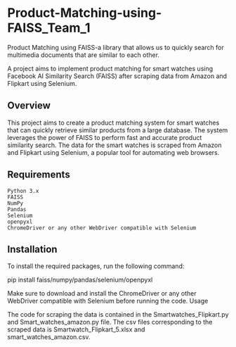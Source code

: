 # Product-Matching-using-FAISS_Team_1
Product Matching using FAISS-a library that allows us to quickly search for multimedia documents that are similar to each other.

A project aims to implement product matching for smart watches using Facebook AI Similarity Search (FAISS) after scraping data from Amazon and Flipkart using Selenium.
## Overview

This project aims to create a product matching system for smart watches that can quickly retrieve similar products from a large database. The system leverages the power of FAISS to perform fast and accurate product similarity search. The data for the smart watches is scraped from Amazon and Flipkart using Selenium, a popular tool for automating web browsers.
## Requirements

    Python 3.x
    FAISS
    NumPy
    Pandas
    Selenium
    openpyxl
    ChromeDriver or any other WebDriver compatible with Selenium

## Installation

To install the required packages, run the following command:

pip install faiss/numpy/pandas/selenium/openpyxl

Make sure to download and install the ChromeDriver or any other WebDriver compatible with Selenium before running the code.
Usage

The code for scraping the data is contained in the Smartwatches_Flipkart.py and Smart_watches_amazon.py file.
The csv files corresponding to the scraped data is Smartwatch_Flipkart_5.xlsx and smart_watches_amazon.csv.


